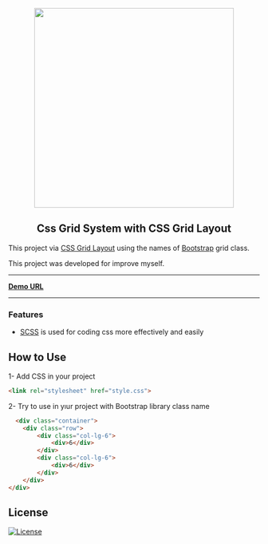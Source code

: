 <p align="center">    
<img src="https://yasinates.com/css-grid-layout-grid-system.png" width="400">    
</p>

<h2  align="center">Css Grid System with CSS Grid Layout</h2>   

This project via [CSS Grid Layout](https://www.w3schools.com/css/css_grid.asp) using the names of [Bootstrap](https://getbootstrap.com/) grid class.

This project was developed for improve myself.

---

[**Demo URL**](https://yasinatesim.github.io/css-grid-layout-grid-system/)

---


### Features




- [SCSS](https://sass-lang.com/guide) is used for coding css more effectively and easily

## How to Use

1- Add CSS in your project

```HTML
<link rel="stylesheet" href="style.css">
```

2- Try to use in yıur project with Bootstrap library class name

```html
  <div class="container">
    <div class="row">
        <div class="col-lg-6">
            <div>6</div>
        </div>
        <div class="col-lg-6">
            <div>6</div>
        </div>
    </div>
</div>
```


## License

[![License](http://img.shields.io/:license-mit-blue.svg)](http://badges.mit-license.org)
